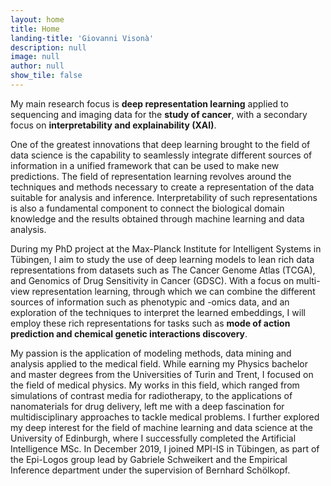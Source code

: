 ```yaml
---
layout: home
title: Home
landing-title: 'Giovanni Visonà'
description: null
image: null
author: null
show_tile: false
---
```


My main research focus is __deep representation learning__ applied to sequencing and imaging data for the __study of cancer__, with a secondary focus on __interpretability and explainability (XAI)__. 

One of the greatest innovations that deep learning brought to the field of data science is the capability to seamlessly integrate different sources of information in a unified framework that can be used to make new predictions. The field of representation learning revolves around the techniques and methods necessary to create a representation of the data suitable for analysis and inference. Interpretability of such representations is also a fundamental component to connect the biological domain knowledge and the results obtained through machine learning and data analysis.

During my PhD project at the Max-Planck Institute for Intelligent Systems in Tübingen, I aim to study the use of deep learning models to lean rich data representations from datasets such as The Cancer Genome Atlas (TCGA), and Genomics of Drug Sensitivity in Cancer (GDSC). With a focus on multi-view representation learning, through which we can combine the different sources of information such as phenotypic and -omics data, and an exploration of the techniques to interpret the learned embeddings, I will employ these rich representations for tasks such as __mode of action prediction and chemical genetic interactions discovery__.

My passion is the application of modeling methods, data mining and analysis applied to the medical field. While earning my Physics bachelor and master degrees from the Universities of Turin and Trent, I focused on the field of medical physics. My works in this field, which ranged from simulations of contrast media for radiotherapy, to the applications of nanomaterials for drug delivery, left me with a deep fascination for multidisciplinary approaches to tackle medical problems.
I further explored my deep interest for the field of machine learning and data science at the University of Edinburgh, where I successfully completed the Artificial Intelligence MSc.
In December 2019, I joined MPI-IS in Tübingen, as part of the Epi-Logos group lead by Gabriele Schweikert and the Empirical Inference department under the supervision of Bernhard Schölkopf.

